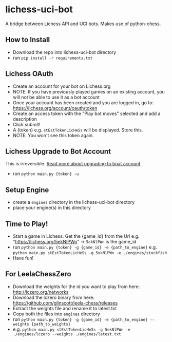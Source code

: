 # lichess-uci-bot
A bridge between Lichess API and UCI bots. Makes use of python-chess.

## How to Install
- Download the repo into lichess-uci-bot directory
- run `pip install -r requirements.txt`

## Lichess OAuth
- Create an account for your bot on Lichess.org
- NOTE: If you have previously played games on an existing account, you will not be able to use it as a bot account
- Once your account has been created and you are logged in, go to: https://lichess.org/account/oauth/token
- Create an access token with the "Play bot moves" selected and add a description
- Click submit!
- A {token} e.g. `stEstTokenLicHeSs` will be displayed. Store this.
- NOTE: You won't see this token again.

## Lichess Upgrade to Bot Account
This is irreversible. [Read more about upgrading to boat account](https://lichess.org/api#operation/botAccountUpgrade).
- run `python main.py {token} -u` 

## Setup Engine
- create a `engines` directory in the lichess-uci-bot directory
- place your engine(s) in this directory

## Time to Play!
- Start a game in Lichess. Get the {game_id} from the Url e.g. "https://lichess.org/5ekNlPWn" -> `5ekNlPWn` is the game_id
- run `python main.py {token} -g {game_id} -e {path_to_engine}` e.g. `python main.py stEstTokenLicHeSs -g 5ekNlPWn -e ./engines/stockfish`
- Have fun!

## For LeelaChessZero
- Download the weights for the id you want to play from here: http://lczero.org/networks
- Download the lczero binary from here: https://github.com/glinscott/leela-chess/releases
- Extract the weights file and rename it to latest.txt
- Copy both the files into `engines` directory
- run `python main.py {token} -g {game_id} -e {path_to_engine} --weights {path_to_weights}`
- e.g. `python main.py stEstTokenLicHeSs -g 5ekNlPWn -e ./engines/lczero --weights ./engines/latest.txt`
